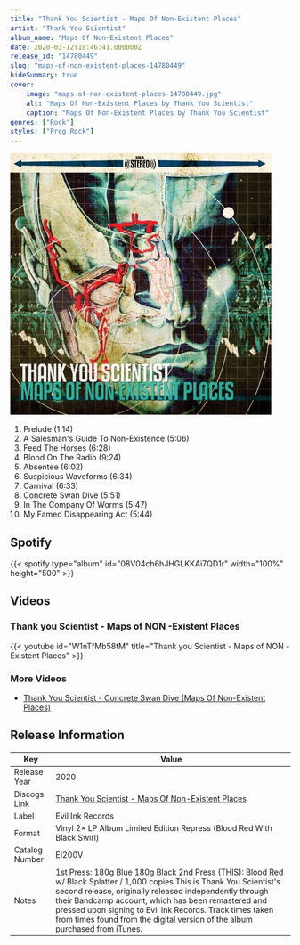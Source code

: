 ```yaml
---
title: "Thank You Scientist - Maps Of Non-Existent Places"
artist: "Thank You Scientist"
album_name: "Maps Of Non-Existent Places"
date: 2020-03-12T18:46:41.000000Z
release_id: "14780449"
slug: "maps-of-non-existent-places-14780449"
hideSummary: true
cover:
    image: "maps-of-non-existent-places-14780449.jpg"
    alt: "Maps Of Non-Existent Places by Thank You Scientist"
    caption: "Maps Of Non-Existent Places by Thank You Scientist"
genres: ["Rock"]
styles: ["Prog Rock"]
---
```


![Maps Of Non-Existent Places by Thank You Scientist](maps-of-non-existent-places-14780449.jpg)

<!-- section break -->

1. Prelude (1:14)
2. A Salesman's Guide To Non-Existence (5:06)
3. Feed The Horses (6:28)
4. Blood On The Radio (9:24)
5. Absentee (6:02)
6. Suspicious Waveforms (6:34)
7. Carnival (6:33)
8. Concrete Swan Dive (5:51)
9. In The Company Of Worms (5:47)
10. My Famed Disappearing Act (5:44)

<!-- section break -->


## Spotify
{{< spotify type="album" id="08V04ch6hJHGLKKAi7QD1r" width="100%" height="500" >}}



## Videos
### Thank you Scientist - Maps of NON -Existent Places
{{< youtube id="W1nTfMb58tM" title="Thank you Scientist - Maps of NON -Existent Places" >}}<br>

### More Videos

- [Thank You Scientist - Concrete Swan Dive (Maps Of Non-Existent Places)](https://www.youtube.com/watch?v=lncoFO68wjQ)


## Release Information
|  Key           | Value                                                |
| ---------------| ---------------------------------------------------- |
| Release Year   | 2020                                   |
| Discogs Link   | [Thank You Scientist - Maps Of Non-Existent Places](https://www.discogs.com/release/14780449-Thank-You-Scientist-Maps-Of-Non-Existent-Places) |
| Label          | Evil Ink Records |
| Format         | Vinyl 2× LP Album Limited Edition Repress (Blood Red With Black Swirl) |
| Catalog Number | EI200V |
| Notes | 1st Press: 180g Blue 180g Black  2nd Press (THIS): Blood Red w/ Black Splatter / 1,000 copies   This is Thank You Scientist's second release, originally released independently through their Bandcamp account, which has been remastered and pressed upon signing to Evil Ink Records.   Track times taken from times found from the digital version of the album purchased from iTunes. |